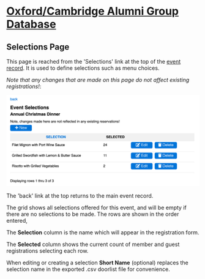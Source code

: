 # [Oxford/Cambridge Alumni Group Database](index.md)

## Selections Page

This page is reached from the 'Selections' link at the top of the [event record](event_record.md). It is used to define selections such as menu choices.

*Note that any changes that are made on this page do not affect existing registrations!*:

![top](images/selections_page.png)

The 'back' link at the top returns to the main event record.

The grid shows all selections offered for this event, and will be empty if there are no selections to be made. The rows are shown in the order entered,

The **Selection** column is the name which will appear in the registration form.

The **Selected** column shows the current count of member and guest registrations selecting each row.

When editing or creating a selection **Short Name** (optional) replaces the selection name in the exported .csv doorlist file for convenience.
